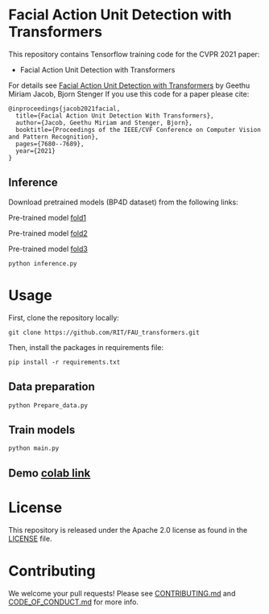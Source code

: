 # Facial Action Unit Detection with Transformers
 
This repository contains Tensorflow training code for the CVPR 2021 paper:
* Facial Action Unit Detection with Transformers
 
 
For details see [Facial Action Unit Detection with Transformers](https://openaccess.thecvf.com/content/CVPR2021/papers/Jacob_Facial_Action_Unit_Detection_With_Transformers_CVPR_2021_paper.pdf) by Geethu Miriam Jacob, Bjorn Stenger 
If you use this code for a paper please cite:
 
```
@inproceedings{jacob2021facial,
  title={Facial Action Unit Detection With Transformers},
  author={Jacob, Geethu Miriam and Stenger, Bjorn},
  booktitle={Proceedings of the IEEE/CVF Conference on Computer Vision and Pattern Recognition},
  pages={7680--7689},
  year={2021}
}
```
 
## Inference
Download pretrained models (BP4D dataset) from the following links:

Pre-trained model [fold1](https://drive.google.com/file/d/1Wk9e78TVXMF0aQ4b4c0SovIJoJOMgHL5/view?usp=sharing)

Pre-trained model [fold2](https://drive.google.com/file/d/1Wk9e78TVXMF0aQ4b4c0SovIJoJOMgHL5/view?usp=sharing)

Pre-trained model [fold3](https://drive.google.com/file/d/1p7hlZ3sxhbKoZjcACPVTeago1CESLZQ_/view?usp=sharing)

```
python inference.py
```

# Usage
 
First, clone the repository locally:
```
git clone https://github.com/RIT/FAU_transformers.git
```
Then, install the packages in requirements file:
 
```
pip install -r requirements.txt
```
 
## Data preparation
 
 ```
python Prepare_data.py
```

## Train models
 
```
python main.py
```
 
## Demo [colab link](https://colab.research.google.com/drive/12_kQqOMPko8g5AbdjKs15lmlZQf1dwby?usp=sharing)
 
# License
This repository is released under the Apache 2.0 license as found in the [LICENSE](LICENSE) file.
 
# Contributing
We welcome your pull requests! Please see [CONTRIBUTING.md](.github/CONTRIBUTING.md) and [CODE_OF_CONDUCT.md](.github/CODE_OF_CONDUCT.md) for more info.
